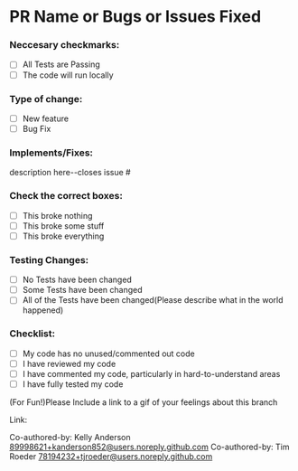 # PR Name or Bugs or Issues Fixed

### Neccesary checkmarks:
- [ ] All Tests are Passing
- [ ] The code will run locally

### Type of change:
- [ ] New feature
- [ ] Bug Fix

### Implements/Fixes:
 description here--closes issue #

### Check the correct boxes:
- [ ] This broke nothing
- [ ] This broke some stuff
- [ ] This broke everything

### Testing Changes:
- [ ] No Tests have been changed
- [ ] Some Tests have been changed
- [ ] All of the Tests have been changed(Please describe what in the world happened)

### Checklist:
- [ ] My code has no unused/commented out code
- [ ] I have reviewed my code
- [ ] I have commented my code, particularly in hard-to-understand areas
- [ ] I have fully tested my code

(For Fun!)Please Include a link to a gif of your feelings about this branch

Link:

Co-authored-by: Kelly Anderson <89998621+kanderson852@users.noreply.github.com>
Co-authored-by: Tim Roeder <78194232+tjroeder@users.noreply.github.com>
